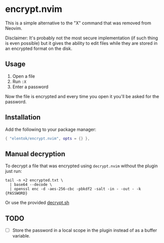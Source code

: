 # encrypt.nvim

This is a simple alternative to the "X" command that was removed from Neovim.

Disclaimer: It's probably not the most secure implementation (if such thing is
even possible) but it gives the ability to edit files while they are stored
in an encrypted format on the disk.

## Usage

1. Open a file
2. Run `:X`
3. Enter a password

Now the file is encrypted and every time you open it you'll be asked for the
password.

## Installation

Add the following to your package manager:

```lua
{ "elentok/encrypt.nvim", opts = {} },
```

## Manual decryption

To decrypt a file that was encrypted using `decrypt.nvim` without the plugin
just run:

```
tail -n +2 encrypted.txt \
  | base64 --decode \
  | openssl enc -d -aes-256-cbc -pbkdf2 -salt -in - -out - -k {PASSWORD}
```

Or use the provided [decrypt.sh](decrypt.sh)

## TODO

- [ ] Store the password in a local scope in the plugin instead of as a buffer
      variable.
